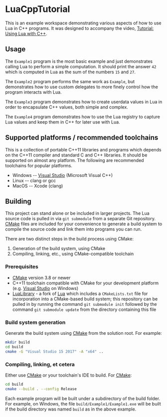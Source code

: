 # LuaCppTutorial

This is an example workspace demonstrating various aspects of how to use Lua
in C++ programs.  It was designed to accompany the video,
[Tutorial: Using Lua with C++](https://youtu.be/kDHGfHxwymI).

## Usage

The `Example1` program is the most basic example and just demonstrates calling
Lua to perform a simple computation.  It should print the answer `42` which is
computed in Lua as the sum of the numbers `15` and `27`.

The `Example2` program performs the same work as `Example`, but demonstrates
how to use custom delegates to more finely control how the program interacts
with Lua.

The `Example3` program demonstrates how to create userdata values in Lua in
order to encapsulate C++ values, both simple and complex.

The `Example4` program demonstrates how to use the Lua registry to capture Lua
values and keep them in C++ for later use with Lua.

## Supported platforms / recommended toolchains

This is a collection of portable C++11 libraries and programs which depends on
the C++11 compiler and standard C and C++ libraries.  It should be supported on
almost any platform.  The following are recommended toolchains for popular
platforms.

* Windows -- [Visual Studio](https://www.visualstudio.com/) (Microsoft Visual
  C++)
* Linux -- clang or gcc
* MacOS -- Xcode (clang)

## Building

This project can stand alone or be included in larger projects.  The Lua source
code is pulled in via `git submodule` from a separate Git repository.
[CMake](https://cmake.org/) files are included for your convenience to generate
a build system to compile the source code and link them into programs you can
run.

There are two distinct steps in the build process using CMake:

1. Generation of the build system, using CMake
2. Compiling, linking, etc., using CMake-compatible toolchain

### Prerequisites

* [CMake](https://cmake.org/) version 3.8 or newer
* C++11 toolchain compatible with CMake for your development platform (e.g.
  [Visual Studio](https://www.visualstudio.com/) on Windows)
* [LuaLibrary](https://github.com/rhymu8354/lua.git) - a fork of
  [Lua](http://www.lua.org/) which includes a `CMakeLists.txt` file for
  incorporation into a CMake-based build system; this repository can be pulled
  in by running the command `git submodule init` followed by the command `git
  submodule update` from the directory containing this file

### Build system generation

Generate the build system using [CMake](https://cmake.org/) from the solution
root.  For example:

```bash
mkdir build
cd build
cmake -G "Visual Studio 15 2017" -A "x64" ..
```

### Compiling, linking, et cetera

Either use [CMake](https://cmake.org/) or your toolchain's IDE to build.
For [CMake](https://cmake.org/):

```bash
cd build
cmake --build . --config Release
```

Each example program will be built under a subdirectory of the build folder.
For example, on Windows, the file `build/Example1/Example1.exe` will be built
if the build directory was named `build` as in the above example.
